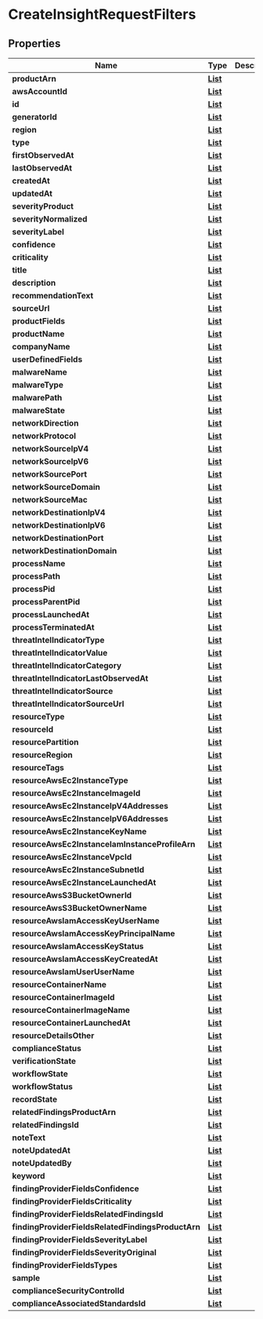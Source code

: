 

# CreateInsightRequestFilters


## Properties

| Name | Type | Description | Notes |
|------------ | ------------- | ------------- | -------------|
|**productArn** | [**List**](List.md) |  |  [optional] |
|**awsAccountId** | [**List**](List.md) |  |  [optional] |
|**id** | [**List**](List.md) |  |  [optional] |
|**generatorId** | [**List**](List.md) |  |  [optional] |
|**region** | [**List**](List.md) |  |  [optional] |
|**type** | [**List**](List.md) |  |  [optional] |
|**firstObservedAt** | [**List**](List.md) |  |  [optional] |
|**lastObservedAt** | [**List**](List.md) |  |  [optional] |
|**createdAt** | [**List**](List.md) |  |  [optional] |
|**updatedAt** | [**List**](List.md) |  |  [optional] |
|**severityProduct** | [**List**](List.md) |  |  [optional] |
|**severityNormalized** | [**List**](List.md) |  |  [optional] |
|**severityLabel** | [**List**](List.md) |  |  [optional] |
|**confidence** | [**List**](List.md) |  |  [optional] |
|**criticality** | [**List**](List.md) |  |  [optional] |
|**title** | [**List**](List.md) |  |  [optional] |
|**description** | [**List**](List.md) |  |  [optional] |
|**recommendationText** | [**List**](List.md) |  |  [optional] |
|**sourceUrl** | [**List**](List.md) |  |  [optional] |
|**productFields** | [**List**](List.md) |  |  [optional] |
|**productName** | [**List**](List.md) |  |  [optional] |
|**companyName** | [**List**](List.md) |  |  [optional] |
|**userDefinedFields** | [**List**](List.md) |  |  [optional] |
|**malwareName** | [**List**](List.md) |  |  [optional] |
|**malwareType** | [**List**](List.md) |  |  [optional] |
|**malwarePath** | [**List**](List.md) |  |  [optional] |
|**malwareState** | [**List**](List.md) |  |  [optional] |
|**networkDirection** | [**List**](List.md) |  |  [optional] |
|**networkProtocol** | [**List**](List.md) |  |  [optional] |
|**networkSourceIpV4** | [**List**](List.md) |  |  [optional] |
|**networkSourceIpV6** | [**List**](List.md) |  |  [optional] |
|**networkSourcePort** | [**List**](List.md) |  |  [optional] |
|**networkSourceDomain** | [**List**](List.md) |  |  [optional] |
|**networkSourceMac** | [**List**](List.md) |  |  [optional] |
|**networkDestinationIpV4** | [**List**](List.md) |  |  [optional] |
|**networkDestinationIpV6** | [**List**](List.md) |  |  [optional] |
|**networkDestinationPort** | [**List**](List.md) |  |  [optional] |
|**networkDestinationDomain** | [**List**](List.md) |  |  [optional] |
|**processName** | [**List**](List.md) |  |  [optional] |
|**processPath** | [**List**](List.md) |  |  [optional] |
|**processPid** | [**List**](List.md) |  |  [optional] |
|**processParentPid** | [**List**](List.md) |  |  [optional] |
|**processLaunchedAt** | [**List**](List.md) |  |  [optional] |
|**processTerminatedAt** | [**List**](List.md) |  |  [optional] |
|**threatIntelIndicatorType** | [**List**](List.md) |  |  [optional] |
|**threatIntelIndicatorValue** | [**List**](List.md) |  |  [optional] |
|**threatIntelIndicatorCategory** | [**List**](List.md) |  |  [optional] |
|**threatIntelIndicatorLastObservedAt** | [**List**](List.md) |  |  [optional] |
|**threatIntelIndicatorSource** | [**List**](List.md) |  |  [optional] |
|**threatIntelIndicatorSourceUrl** | [**List**](List.md) |  |  [optional] |
|**resourceType** | [**List**](List.md) |  |  [optional] |
|**resourceId** | [**List**](List.md) |  |  [optional] |
|**resourcePartition** | [**List**](List.md) |  |  [optional] |
|**resourceRegion** | [**List**](List.md) |  |  [optional] |
|**resourceTags** | [**List**](List.md) |  |  [optional] |
|**resourceAwsEc2InstanceType** | [**List**](List.md) |  |  [optional] |
|**resourceAwsEc2InstanceImageId** | [**List**](List.md) |  |  [optional] |
|**resourceAwsEc2InstanceIpV4Addresses** | [**List**](List.md) |  |  [optional] |
|**resourceAwsEc2InstanceIpV6Addresses** | [**List**](List.md) |  |  [optional] |
|**resourceAwsEc2InstanceKeyName** | [**List**](List.md) |  |  [optional] |
|**resourceAwsEc2InstanceIamInstanceProfileArn** | [**List**](List.md) |  |  [optional] |
|**resourceAwsEc2InstanceVpcId** | [**List**](List.md) |  |  [optional] |
|**resourceAwsEc2InstanceSubnetId** | [**List**](List.md) |  |  [optional] |
|**resourceAwsEc2InstanceLaunchedAt** | [**List**](List.md) |  |  [optional] |
|**resourceAwsS3BucketOwnerId** | [**List**](List.md) |  |  [optional] |
|**resourceAwsS3BucketOwnerName** | [**List**](List.md) |  |  [optional] |
|**resourceAwsIamAccessKeyUserName** | [**List**](List.md) |  |  [optional] |
|**resourceAwsIamAccessKeyPrincipalName** | [**List**](List.md) |  |  [optional] |
|**resourceAwsIamAccessKeyStatus** | [**List**](List.md) |  |  [optional] |
|**resourceAwsIamAccessKeyCreatedAt** | [**List**](List.md) |  |  [optional] |
|**resourceAwsIamUserUserName** | [**List**](List.md) |  |  [optional] |
|**resourceContainerName** | [**List**](List.md) |  |  [optional] |
|**resourceContainerImageId** | [**List**](List.md) |  |  [optional] |
|**resourceContainerImageName** | [**List**](List.md) |  |  [optional] |
|**resourceContainerLaunchedAt** | [**List**](List.md) |  |  [optional] |
|**resourceDetailsOther** | [**List**](List.md) |  |  [optional] |
|**complianceStatus** | [**List**](List.md) |  |  [optional] |
|**verificationState** | [**List**](List.md) |  |  [optional] |
|**workflowState** | [**List**](List.md) |  |  [optional] |
|**workflowStatus** | [**List**](List.md) |  |  [optional] |
|**recordState** | [**List**](List.md) |  |  [optional] |
|**relatedFindingsProductArn** | [**List**](List.md) |  |  [optional] |
|**relatedFindingsId** | [**List**](List.md) |  |  [optional] |
|**noteText** | [**List**](List.md) |  |  [optional] |
|**noteUpdatedAt** | [**List**](List.md) |  |  [optional] |
|**noteUpdatedBy** | [**List**](List.md) |  |  [optional] |
|**keyword** | [**List**](List.md) |  |  [optional] |
|**findingProviderFieldsConfidence** | [**List**](List.md) |  |  [optional] |
|**findingProviderFieldsCriticality** | [**List**](List.md) |  |  [optional] |
|**findingProviderFieldsRelatedFindingsId** | [**List**](List.md) |  |  [optional] |
|**findingProviderFieldsRelatedFindingsProductArn** | [**List**](List.md) |  |  [optional] |
|**findingProviderFieldsSeverityLabel** | [**List**](List.md) |  |  [optional] |
|**findingProviderFieldsSeverityOriginal** | [**List**](List.md) |  |  [optional] |
|**findingProviderFieldsTypes** | [**List**](List.md) |  |  [optional] |
|**sample** | [**List**](List.md) |  |  [optional] |
|**complianceSecurityControlId** | [**List**](List.md) |  |  [optional] |
|**complianceAssociatedStandardsId** | [**List**](List.md) |  |  [optional] |



